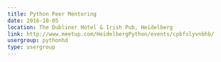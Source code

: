 ```yaml
---
title: Python Peer Mentoring
date: 2016-10-05
location: The Dubliner Hotel & Irish Pub, Heidelberg
link: http://www.meetup.com/HeidelbergPython/events/cpbfslyvnbhb/
usergroup: pythonhd
type: usergroup
---
```

